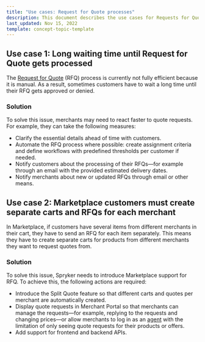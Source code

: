 ```yaml
---
title: "Use cases: Request for Quote processes"
description: This document describes the use cases for Requests for Quote.
last_updated: Nov 15, 2022
template: concept-topic-template
---
```



## Use case 1: Long waiting time until Request for Quote gets processed

The [Request for Quote](/docs/pbc/all/request-for-quote/{{site.version}}/request-for-quote.html) (RFQ) process is currently not fully efficient because it is manual. As a result, sometimes customers have to wait a long time until their RFQ gets approved or denied. 

### Solution

To solve this issue, merchants may need to react faster to quote requests. For example, they can take the following measures:
* Clarify the essential details ahead of time with customers.
* Automate the RFQ process where possible: create assignment criteria and define workflows with predefined thresholds per customer if needed.
* Notify customers about the processing of their RFQs—for example through an email with the provided estimated delivery dates.
* Notify merchants about new or updated RFQs through email or other means.

## Use case 2: Marketplace customers must create separate carts and RFQs for each merchant

In Marketplace, if customers have several items from different merchants in their cart, they have to send an RFQ for each item separately. This means they have to create separate carts for products from different merchants they want to request quotes from. 

### Solution

To solve this issue, Spryker needs to introduce Marketplace support for RFQ. To achieve this, the following actions are required:
* Introduce the Split Quote feature so that different carts and quotes per merchant are automatically created.
* Display quote requests in Merchant Portal so that merchants can manage the requests—for example, replying to the requests and changing prices—or allow merchants to log in as an [agent](/docs/pbc/all/user-management/{{site.version}}/agent-assist-feature-overview.html) with the limitation of only seeing quote requests for their products or offers.
* Add support for frontend and backend APIs.
